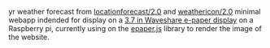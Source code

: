 yr weather forecast from [locationforecast/2.0](https://developer.yr.no/doc/locationforecast/HowTO/) and [weathericon/2.0](https://api.met.no/weatherapi/weathericon/2.0/documentation) minimal webapp indended for display on a [3.7 in Waveshare e-paper display](https://www.waveshare.com/3.7inch-e-paper-hat.htm) on a Raspberry pi, currently using on the [epaper.js](https://github.com/samsonmking/epaper.js) library to render the image of the website.
